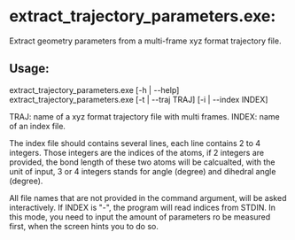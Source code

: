 # extract_trajectory_parameters.exe:
Extract geometry parameters from a multi-frame xyz format trajectory file.

## Usage: 
extract_trajectory_parameters.exe [-h | --help]
extract_trajectory_parameters.exe [-t | --traj TRAJ] [-i | --index INDEX]

TRAJ: name of a xyz format trajectory file with multi frames.
INDEX: name of an index file.

The index file should contains several lines, each line contains 2 to 4 integers.
Those integers are the indices of the atoms, if 2 integers are provided, the 
bond length of these two atoms will be calcualted, with the unit of input, 
3 or 4 integers stands for angle (degree) and dihedral angle (degree).

All file names that are not provided in the command argument, 
will be asked interactively.
If INDEX is "-", the program will read indices from STDIN.
In this mode, you need to input the amount of parameters ro be measured first, 
when the screen hints you to do so.

